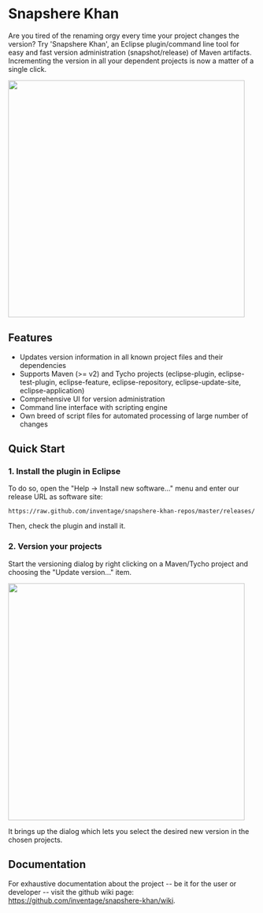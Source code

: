 Snapshere Khan
==============

Are you tired of the renaming orgy every time your project changes the version? Try 'Snapshere Khan', 
an Eclipse plugin/command line tool for easy and fast version administration (snapshot/release) of Maven artifacts. 
Incrementing the version in all your dependent projects is now a matter of a single click.

<a href='https://raw.github.com/wiki/inventage/snapshere-khan/update_version_dialog.png'>
  <img src='https://raw.github.com/wiki/inventage/snapshere-khan/update_version_dialog.png' width='480px'/>
</a>

Features
-

* Updates version information in all known project files and their dependencies
* Supports Maven (>= v2) and Tycho projects (eclipse-plugin, eclipse-test-plugin, eclipse-feature, eclipse-repository, eclipse-update-site, eclipse-application)
* Comprehensive UI for version administration
* Command line interface with scripting engine
* Own breed of script files for automated processing of large number of changes

Quick Start
-

### 1. Install the plugin in Eclipse
To do so, open the "Help -> Install new software..." menu and enter our release URL as software site:

    https://raw.github.com/inventage/snapshere-khan-repos/master/releases/

Then, check the plugin and install it.

### 2. Version your projects
Start the versioning dialog by right clicking on a Maven/Tycho project and choosing the "Update version..." item.

<a href='https://raw.github.com/wiki/inventage/snapshere-khan/update_version_context_menu_entry.png'>
  <img src='https://raw.github.com/wiki/inventage/snapshere-khan/update_version_context_menu_entry.png' width='480px'/>
</a>

It brings up the dialog which lets you select the desired new version in the chosen projects.


Documentation
-

For exhaustive documentation about the project -- be it for the user or developer -- visit the github wiki page: https://github.com/inventage/snapshere-khan/wiki.
